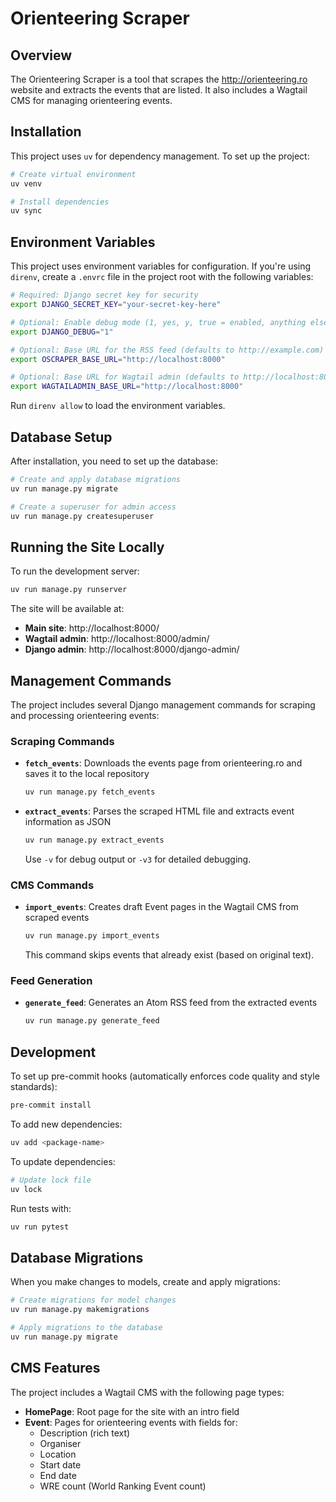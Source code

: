 # Orienteering Scraper

## Overview

The Orienteering Scraper is a tool that scrapes the http://orienteering.ro website and extracts the events that are listed. It also includes a Wagtail CMS for managing orienteering events.

## Installation

This project uses `uv` for dependency management. To set up the project:

```bash
# Create virtual environment
uv venv

# Install dependencies
uv sync
```

## Environment Variables

This project uses environment variables for configuration. If you're using `direnv`, create a `.envrc` file in the project root with the following variables:

```bash
# Required: Django secret key for security
export DJANGO_SECRET_KEY="your-secret-key-here"

# Optional: Enable debug mode (1, yes, y, true = enabled, anything else = disabled)
export DJANGO_DEBUG="1"

# Optional: Base URL for the RSS feed (defaults to http://example.com)
export OSCRAPER_BASE_URL="http://localhost:8000"

# Optional: Base URL for Wagtail admin (defaults to http://localhost:8000)
export WAGTAILADMIN_BASE_URL="http://localhost:8000"
```

Run `direnv allow` to load the environment variables.

## Database Setup

After installation, you need to set up the database:

```bash
# Create and apply database migrations
uv run manage.py migrate

# Create a superuser for admin access
uv run manage.py createsuperuser
```

## Running the Site Locally

To run the development server:

```bash
uv run manage.py runserver
```

The site will be available at:
- **Main site**: http://localhost:8000/
- **Wagtail admin**: http://localhost:8000/admin/
- **Django admin**: http://localhost:8000/django-admin/

## Management Commands

The project includes several Django management commands for scraping and processing orienteering events:

### Scraping Commands

- **`fetch_events`**: Downloads the events page from orienteering.ro and saves it to the local repository
  ```bash
  uv run manage.py fetch_events
  ```

- **`extract_events`**: Parses the scraped HTML file and extracts event information as JSON
  ```bash
  uv run manage.py extract_events
  ```
  Use `-v` for debug output or `-v3` for detailed debugging.

### CMS Commands

- **`import_events`**: Creates draft Event pages in the Wagtail CMS from scraped events
  ```bash
  uv run manage.py import_events
  ```
  This command skips events that already exist (based on original text).

### Feed Generation

- **`generate_feed`**: Generates an Atom RSS feed from the extracted events
  ```bash
  uv run manage.py generate_feed
  ```

## Development

To set up pre-commit hooks (automatically enforces code quality and style standards):

```bash
pre-commit install
```

To add new dependencies:

```bash
uv add <package-name>
```

To update dependencies:

```bash
# Update lock file
uv lock
```

Run tests with:

```bash
uv run pytest
```

## Database Migrations

When you make changes to models, create and apply migrations:

```bash
# Create migrations for model changes
uv run manage.py makemigrations

# Apply migrations to the database
uv run manage.py migrate
```

## CMS Features

The project includes a Wagtail CMS with the following page types:

- **HomePage**: Root page for the site with an intro field
- **Event**: Pages for orienteering events with fields for:
  - Description (rich text)
  - Organiser
  - Location
  - Start date
  - End date
  - WRE count (World Ranking Event count)
